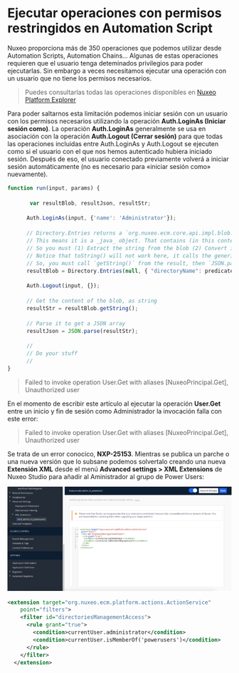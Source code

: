 # Ejecutar operaciones con permisos restringidos en Automation Script


Nuxeo proporciona más de 350 operaciones que podemos utilizar desde Automation Scripts, Automation Chains… Algunas de estas operaciones requieren que el usuario tenga deteminados privilegios para poder ejecutarlas. Sin embargo a veces necesitamos ejecutar una operación con un usuario que no tiene los permisos necesarios.

> Puedes consultarlas todas las operaciones disponibles en [Nuxeo Platform Explorer](http://explorer.nuxeo.com/nuxeo/site/distribution/Nuxeo%20Platform-10.1/listOperations)

Para poder saltarnos esta limitación podemos iniciar sesión con un usuario con los permisos necesarios utilizando  la operación **Auth.LoginAs (Iniciar sesión como)**. La operación **Auth.LoginAs** generalmente se usa en asociación con la operación **Auth.Logout (Cerrar sesión)** para que todas las operaciones incluidas entre Auth.LoginAs y Auth.Logout se ejecuten como si el usuario con el que nos hemos autenticado hubiera iniciado sesión. Después de eso, el usuario conectado previamente volverá a iniciar sesión automáticamente (no es necesario para «iniciar sesión como» nuevamente).

```javascript 
function run(input, params) {

       var resultBlob, resultJson, resultStr;

      Auth.LoginAs(input, {'name': 'Administrator'});

      // Directory.Entries returns a `org.nuxeo.ecm.core.api.impl.blob.JSONBlob` 
      // This means it is a _java_ object. That contains (in this context) a _string_. 
      // So you must (1) Extract the string from the blob (2) Convert it to JSON. 
      // Notice that toString() will not work here, it calls the generic function. 
      // So, you must call `getString()` from the result, then `JSON.parse
      resultBlob = Directory.Entries(null, { "directoryName": predicatesName });
      
      Auth.Logout(input, {});
      
      // Get the content of the blob, as string
      resultStr = resultBlob.getString();
      
      // Parse it to get a JSON array
      resultJson = JSON.parse(resultStr);     
      
      // 
      // Do your stuff
      // 
}
```

> Failed to invoke operation User.Get with aliases [NuxeoPrincipal.Get], Unauthorized user
 

En el momento de escribir este artículo al ejecutar la operación **User.Get** entre un inicio y fin de sesión como Administrador la invocación falla con este error:

> Failed to invoke operation User.Get with aliases [NuxeoPrincipal.Get], Unauthorized user

Se trata de un error conocico, **NXP-25153**. Mientras se publica un parche o una nueva versión que lo subsane podemos solvertalo creando una nueva **Extensión XML** desde el menú **Advanced settings > XML Extensions** de Nuxeo Studio para añadir al Aministrador al grupo de Power Users:

![XML Extension: Add Administrator to power users](images/xml-extension-add-admin-to-power-users-744x345.png "XML Extension: Add Administrator to power users")


```xml 
<extension target="org.nuxeo.ecm.platform.actions.ActionService"
    point="filters">
    <filter id="directoriesManagementAccess">
      <rule grant="true">
        <condition>currentUser.administrator</condition>
        <condition>currentUser.isMemberOf('powerusers')</condition>
      </rule>
    </filter>
  </extension>
``` 